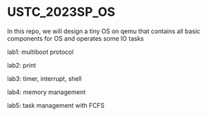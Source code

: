 # USTC_2023SP_OS
In this repo, we will design a tiny OS on qemu that contains all basic components for OS and operates some IO tasks



lab1: multiboot protocol

lab2: print

lab3: timer, interrupt, shell

lab4: memory management

lab5: task management with FCFS